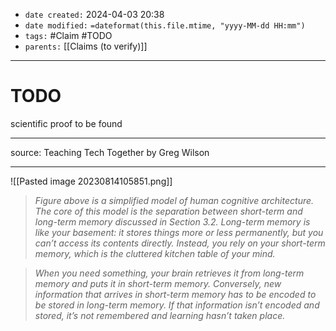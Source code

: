 - `date created:` 2024-04-03 20:38
- `date modified:` `=dateformat(this.file.mtime, "yyyy-MM-dd HH:mm")`
- `tags:` #Claim #TODO
- `parents:` [[Claims (to verify)]]

***

# TODO
scientific proof to be found

***

source: Teaching Tech Together by Greg Wilson

***

![[Pasted image 20230814105851.png]]

> *Figure above is a simplified model of human cognitive architecture. The core of this model is the separation between short-term and long-term memory discussed in Section 3.2. Long-term memory is like your basement: it stores things more or less permanently, but you canʼt access its contents directly. Instead, you rely on your short-term memory, which is the cluttered kitchen table of your mind.*

> *When you need something, your brain retrieves it from long-term memory and puts it in short-term memory. Conversely, new information that arrives in short-term memory has to be encoded to be stored in long-term memory. If that information isnʼt encoded and stored, itʼs not remembered and learning hasnʼt taken place.*